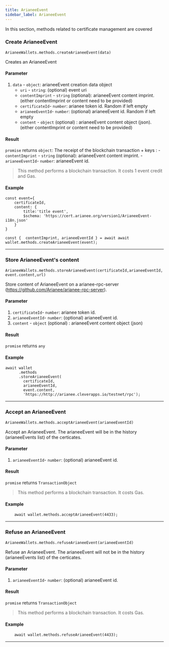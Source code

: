 ```yaml
---
title: ArianeeEvent
sidebar_label: ArianeeEvent
---
```



In this section, methods related to certificate management are covered

### Create ArianeeEvent


```
ArianeeWallets.methods.createArianeeEvent(data)
```

Creates an ArianeeEvent

#### Parameter
1. `data` - `object`:  arianeeEvent creation data object
     - `uri` - `string`:  (optional) event uri
     - `contentImprint` - `string` (optional): arianeeEvent content imprint. (either contentImprint or content need to be provided)
     - `certificateId`- `number`: arianee token id. Random if left empty
     - `arianeeEventId`- `number`: (optional) arianeeEvent id. Random if left empty
     - `content` - `object` (optional) : arianeeEvent content object (json). (either contentImprint or content need to be provided)


#### Result
`promise` returns `object`: The receipt of the blockchain transaction + keys : 
     - `contentImprint` - `string` (optional): arianeeEvent content imprint.
     - `arianeeEventId`- `number`: arianeeEvent id.


> This method performs a blockchain transaction. It costs 1 event credit and Gas.



#### Example
```
const event={
    certificateId,
    content: {
        title:'title event',
        $schema: 'https://cert.arianee.org/version1/ArianeeEvent-i18n.json'
    }
}

const {  contentImprint, arianeeEventId } = await await wallet.methods.createArianeeEvent(event);
```
***

### Store ArianeeEvent's content 


```
ArianeeWallets.methods.storeArianeeEvent(certificateId,arianeeEventId, event.content,url)
```

Store content of ArianeeEvent on a arianee-rpc-server (https://github.com/Arianee/arianee-rpc-server).

#### Parameter
1. `certificateId`- `number`: arianee token id.
2. `arianeeEventId`- `number`: (optional) arianeeEvent id.
3. `content` - `object` (optional) : arianeeEvent content object (json)


#### Result
`promise` returns `any`


#### Example
```
await wallet
      .methods
      .storeArianeeEvent(
        certificateId, 
        arianeeEventId,
        event.content,
        'https://http://arianee.cleverapps.io/testnet/rpc');

```
***

### Accept an ArianeeEvent

```
ArianeeWallets.methods.acceptArianeeEvent(arianeeEventId)
```

Accept an ArianeeEvent. The arianeeEvent will be in the history (arianeeEvents list) of the certicates.

#### Parameter
1. `arianeeEventId`- `number`: (optional) arianeeEvent id.


#### Result
`promise` returns `TransactionObject`


> This method performs a blockchain transaction. It costs Gas.

#### Example
```
    await wallet.methods.acceptArianeeEvent(4433);

```
***

### Refuse an ArianeeEvent

```
ArianeeWallets.methods.refuseArianeeEvent(arianeeEventId)
```

Refuse an ArianeeEvent. The arianeeEvent will not be in the history (arianeeEvents list) of the certicates.

#### Parameter
1. `arianeeEventId`- `number`: (optional) arianeeEvent id.


#### Result
`promise` returns `TransactionObject`


> This method performs a blockchain transaction. It costs Gas.

#### Example
```
    await wallet.methods.refuseArianeeEvent(4433);

```
***
